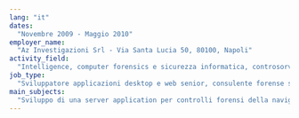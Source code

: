 ```yaml
---
lang: "it"
dates:
  "Novembre 2009 - Maggio 2010"
employer_name:
  "Az Investigazioni Srl - Via Santa Lucia 50, 80100, Napoli"
activity_field:
  "Intelligence, computer forensics e sicurezza informatica, controsorveglianza, investigazioni private"
job_type:
  "Sviluppatore applicazioni desktop e web senior, consulente forense senior, security specialist senior"
main_subjects:
  "Sviluppo di una server application per controlli forensi della navigazione basato su Python e MySQL (soggetto ad un accordo di non divulgazione, non sono disponibili ulteriori dettagli), penetration tests e analisi dei rischi inerenti la sicurezza informatica."
---
```

